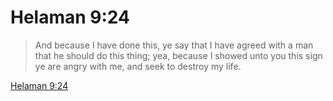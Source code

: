 # Helaman 9:24

> And because I have done this, ye say that I have agreed with a man that he should do this thing; yea, because I showed unto you this sign ye are angry with me, and seek to destroy my life.

[Helaman 9:24](https://www.churchofjesuschrist.org/study/scriptures/bofm/hel/9?lang=eng&id=p24#p24)


